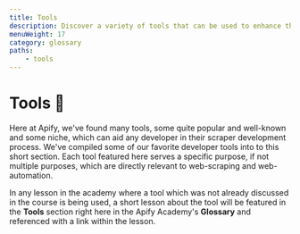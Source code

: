 ```yaml
---
title: Tools
description: Discover a variety of tools that can be used to enhance the scraper development process, or even unlock doors to new scraping possibilities.
menuWeight: 17
category: glossary
paths:
    - tools
---
```


# [](#tools) Tools 🔧

Here at Apify, we've found many tools, some quite popular and well-known and some niche, which can aid any developer in their scraper development process. We've compiled some of our favorite developer tools into to this short section. Each tool featured here serves a specific purpose, if not multiple purposes, which are directly relevant to web-scraping and web-automation.

In any lesson in the academy where a tool which was not already discussed in the course is being used, a short lesson about the tool will be featured in the **Tools** section right here in the Apify Academy's **Glossary** and referenced with a link within the lesson.
